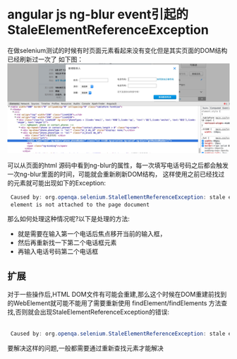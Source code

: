 # angular js ng-blur event引起的StaleElementReferenceException

在做selenium测试的时候有时页面元素看起来没有变化但是其实页面的DOM结构已经刷新过一次了
如下图：
![img](../pics/blur_event.jpg)

可以从页面的html 源码中看到ng-blur的属性，每一次填写电话号码之后都会触发一次ng-blur里面的时间，可能就会重新刷新DOM结构，
这样使用之前已经找过的元素就可能出现如下的Exception:

```java
 Caused by: org.openqa.selenium.StaleElementReferenceException: stale element reference:
 element is not attached to the page document
```

那么如何处理这种情况呢?以下是处理的方法:

- 就是需要在输入第一个电话后焦点移开当前的输入框，
- 然后再重新找一下第二个电话框元素
- 再输入电话号码第二个电话框

## 扩展
对于一些操作后,HTML DOM文件有可能会重建,那么这个时候在DOM重建前找到的WebElement就可能不能用了需要重新使用
findElement/findElements 方法查找,否则就会出现StaleElementReferenceException的错误:

```java

 Caused by: org.openqa.selenium.StaleElementReferenceException: stale element reference:

```
要解决这样的问题,一般都需要通过重新查找元素才能解决


